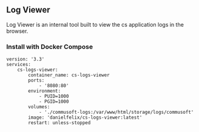## Log Viewer

Log Viewer is an internal tool built to view the cs application logs in the browser.


### Install with Docker Compose

```
version: '3.3'
services:
    cs-logs-viewer:
        container_name: cs-logs-viewer
        ports:
            - '8080:80'
        environment:
            - PUID=1000
            - PGID=1000
        volumes:
            - './commusoft-logs:/var/www/html/storage/logs/commusoft'
        image: 'danielfelix/cs-logs-viewer:latest'
        restart: unless-stopped
```
